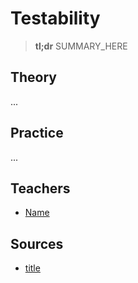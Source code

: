 # Testability

> **tl;dr** SUMMARY_HERE

## Theory

...

## Practice

...

## Teachers

- [Name](#link)

## Sources

- [title](#link)
